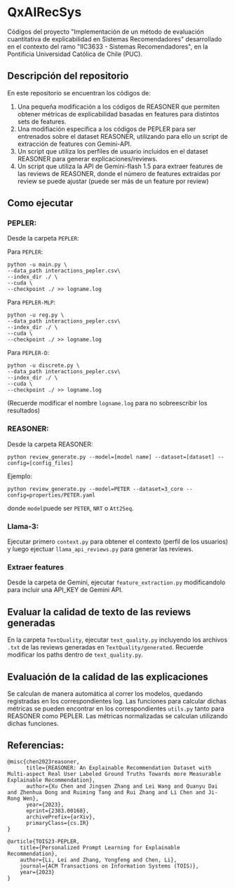 # QxAIRecSys
Códigos del proyecto "Implementación de un método de evaluación cuantitativa de explicabilidad en Sistemas Recomendadores" desarrollado en el contexto del ramo "IIC3633 - Sistemas Recomendadores", en la Pontificia Universidad Católica de Chile (PUC).

## Descripción del repositorio

En este repositorio se encuentran los códigos de:

1. Una pequeña modificación a los códigos de REASONER que permiten obtener métricas de explicabilidad basadas en features para distintos sets de features.
2. Una modifiación específica a los códigos de PEPLER para ser entrenados sobre el dataset REASONER, utilizando para ello un script de extracción de features con Gemini-API.
3. Un script que utiliza los perfiles de usuario incluidos en el dataset REASONER para generar explicaciones/reviews.
4. Un script que utiliza la API de Gemini-flash 1.5 para extraer features de las reviews de REASONER, donde el número de features extraídas por review se puede ajustar (puede ser más de un feature por review)

## Como ejecutar

### PEPLER:

Desde la carpeta ```PEPLER```:

Para ```PEPLER```:

```
python -u main.py \
--data_path interactions_pepler.csv\
--index_dir ./ \
--cuda \
--checkpoint ./ >> logname.log
```

Para ```PEPLER-MLP```:

```
python -u reg.py \
--data_path interactions_pepler.csv\
--index_dir ./ \
--cuda \
--checkpoint ./ >> logname.log
```

Para ```PEPLER-D```:
 ```
python -u discrete.py \
--data_path interactions_pepler.csv\
--index_dir ./ \
--cuda \
--checkpoint ./ >> logname.log
```
(Recuerde modificar el nombre ```logname.log``` para no sobreescribir los resultados)

### REASONER:

Desde la carpeta REASONER:

```
python review_generate.py --model=[model name] --dataset=[dataset] --config=[config_files]
```

Ejemplo: 

```
python review_generate.py --model=PETER --dataset=3_core --config=properties/PETER.yaml
```

donde ```model```puede ser ```PETER```, ```NRT``` o ```Att2Seq```. 

### Llama-3:

Ejecutar primero `context.py` para obtener el contexto (perfil de los usuarios) y luego ejectuar `llama_api_reviews.py` para generar las reviews.

### Extraer features

Desde la carpeta de Gemini, ejecutar `feature_extraction.py` modificandolo para incluir una API_KEY de Gemini API. 

## Evaluar la calidad de texto de las reviews generadas

En la carpeta `TextQuality`, ejecutar `text_quality.py` incluyendo los archivos `.txt` de las reviews generadas en `TextQuality/generated`. Recuerde modificar los paths dentro de `text_quality.py`.

## Evaluación de la calidad de las explicaciones

Se calculan de manera automática al correr los modelos, quedando registradas en los correspondientes log. Las funciones para calcular dichas métricas se pueden encontrar en los correspondientes `utils.py` tanto para REASONER como PEPLER. 
Las métricas normalizadas se calculan utilizando dichas funciones.


## Referencias:

```
@misc{chen2023reasoner,
      title={REASONER: An Explainable Recommendation Dataset with Multi-aspect Real User Labeled Ground Truths Towards more Measurable Explainable Recommendation}, 
      author={Xu Chen and Jingsen Zhang and Lei Wang and Quanyu Dai and Zhenhua Dong and Ruiming Tang and Rui Zhang and Li Chen and Ji-Rong Wen},
      year={2023},
      eprint={2303.00168},
      archivePrefix={arXiv},
      primaryClass={cs.IR}
}

@article{TOIS23-PEPLER,
	title={Personalized Prompt Learning for Explainable Recommendation},
	author={Li, Lei and Zhang, Yongfeng and Chen, Li},
	journal={ACM Transactions on Information Systems (TOIS)},
	year={2023}
}
```




